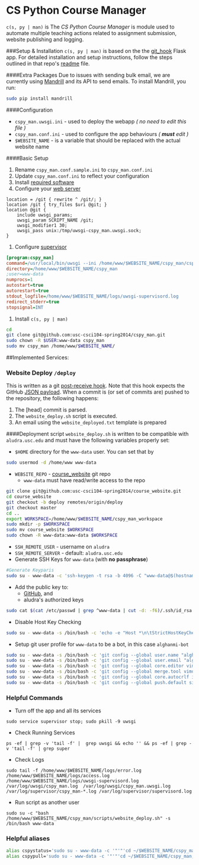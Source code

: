 # CS Python Course Manager

`c(s, py | man)` is The _CS Python Course Manager_ is module used to automate multiple teaching actions related to assignment submission, website publishing and logging.

###Setup & Installation
`c(s, py | man)` is based on the the [git_hook](https://github.com/alghanmi/git_hook) Flask app. For detailed installation and setup instructions, follow the steps outlined in that repo's [readme](https://github.com/alghanmi/git_hook/blob/master/README.md) file.

####Extra Packages
Due to issues with sending bulk email, we are currently using [Mandrill](https://mandrill.com/) and its API to send emails. To install Mandrill, you run:
```bash
sudo pip install mandrill
```

####Configuration
  + `cspy_man.uwsgi.ini` - used to deploy the webapp _( no need to edit this file )_
  + `cspy_man.conf.ini` - used to configure the app behaviours _( **must** edit )_
  + `$WEBSITE_NAME` - is a variable that should be replaced with the actual website name

####Basic Setup
  1. Rename `cspy_man.conf.sample.ini` to `cspy_man.conf.ini`
  1. Update `cspy_man.conf.ini` to reflect your configuration
  1. Install [required software](https://github.com/alghanmi/git_hook#setup)
  1. Configure your [web server](https://github.com/alghanmi/git_hook/blob/master/README.md#nginx-configuration)
  ```nginx
location = /git { rewrite ^ /git/; }
location /git { try_files $uri @git; }
location @git {
      include uwsgi_params;
      uwsgi_param SCRIPT_NAME /git;
      uwsgi_modifier1 30;
      uwsgi_pass unix:/tmp/uwsgi-cspy_man.uwsgi.sock;
}

  ```
  1. Configure [supervisor](https://github.com/alghanmi/git_hook#supervisor-configuration)
  
  ```ini
[program:cspy_man]
command=/usr/local/bin/uwsgi --ini /home/www/$WEBSITE_NAME/cspy_man/cspy_man.uwsgi.ini
directory=/home/www/$WEBSITE_NAME/cspy_man
;user=www-data
numprocs=1
autostart=true
autorestart=true
stdout_logfile=/home/www/$WEBSITE_NAME/logs/uwsgi-supervisord.log
redirect_stderr=true
stopsignal=INT
```

  1. Install `c(s, py | man)`
  
```bash
cd
git clone git@github.com:usc-csci104-spring2014/cspy_man.git
sudo chown -R $USER:www-data cspy_man
sudo mv cspy_man /home/www/$WEBSITE_NAME/
```

##Implemented Services:
### Website Deploy `/deploy`
This is written as a git [post-receive hook](https://help.github.com/articles/post-receive-hooks). Note that this hook expects the GitHub [JSON payload](https://help.github.com/articles/post-receive-hooks#the-payload). When a commit is (or set of commits are) pushed to the repository, the following happens:
  1. The [head] commit is parsed.
  1. The `website_deploy.sh` script is executed.
  1. An email using the `website_deployed.txt` template is prepared

####Deployment script
`website_deploy.sh` is written to be compatible with `aludra.usc.edu` and must have the following variables properly set:
  + `$HOME` directory for the `www-data` user. You can set that by
```bash
sudo usermod -d /home/www www-data
```
  + `WEBSITE_REPO` - [course_website](https://github.com/usc-csci201-fall2013/course_website) git repo
    * `www-data` must have read/write access to the repo

```bash
git clone git@github.com:usc-csci104-spring2014/course_website.git
cd course_website
git checkout -b deploy remotes/origin/deploy
git checkout master
cd ..
export WORKSPACE=/home/www/$WEBSITE_NAME/cspy_man_workspace
sudo mkdir -p $WORKSPACE
sudo mv course_website $WORKSPACE
sudo chown -R www-data:www-data $WORKSPACE
```

  + `SSH_REMOTE_USER` - username on `aludra`
  + `SSH_REMOTE_SERVER` - default: `aludra.usc.edu`
  + Generate SSH Keys for `www-data` (with **no passphrase**)

```bash
#Generate Keyparis
sudo su - www-data -c 'ssh-keygen -t rsa -b 4096 -C "www-data@$(hostname -f)"'
```

  + Add the public key to:
    * [GitHub](https://github.com/settings/ssh), and
    * aludra's authorized keys

```bash
sudo cat $(cat /etc/passwd | grep ^www-data | cut -d: -f6)/.ssh/id_rsa.pub
```

  + Disable Host Key Checking
  
```bash
sudo su - www-data -s /bin/bash -c 'echo -e "Host *\n\tStrictHostKeyChecking no" | tee -a $HOME/.ssh/config'
```

  + Setup git user profile for `www-data` to be a bot, in this case `alghanmi-bot`

```bash
sudo su - www-data -s /bin/bash -c 'git config --global user.name "alghanmi-bot"'
sudo su - www-data -s /bin/bash -c 'git config --global user.email "alghanmi+bot@usc.edu"'
sudo su - www-data -s /bin/bash -c 'git config --global core.editor vim'
sudo su - www-data -s /bin/bash -c 'git config --global merge.tool vimdiff'
sudo su - www-data -s /bin/bash -c 'git config --global core.autocrlf input'
sudo su - www-data -s /bin/bash -c 'git config --global push.default simple'
```

### Helpful Commands
  + Turn off the app and all its services
```
sudo service supervisor stop; sudo pkill -9 uwsgi
```
  + Check Running Services
```
ps -ef | grep -v 'tail -f' |  grep uwsgi && echo '' && ps -ef | grep -v 'tail -f' | grep super
```
  + Check Logs
```
sudo tail -f /home/www/$WEBSITE_NAME/logs/error.log /home/www/$WEBSITE_NAME/logs/access.log /home/www/$WEBSITE_NAME/logs/uwsgi-supervisord.log /var/log/uwsgi/cspy_man.log  /var/log/uwsgi/cspy_man.uwsgi.log  /var/log/supervisor/cspy_man-*.log /var/log/supervisor/supervisord.log
```
  + Run script as another user
```
sudo su -c "bash /home/www/$WEBSITE_NAME/cspy_man/scripts/website_deploy.sh" -s /bin/bash www-data
```

### Helpful aliases

```bash
alias cspystatus='sudo su - www-data -c '"'"'cd ~/$WEBSITE_NAME/cspy_man; git status'"'"''
alias cspypull='sudo su - www-data -c '"'"'cd ~/$WEBSITE_NAME/cspy_man; git pull'"'"''
```
